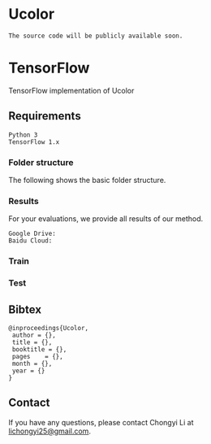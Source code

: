 # Ucolor
```
The source code will be publicly available soon.
```

# TensorFlow
TensorFlow implementation of Ucolor

## Requirements
```
Python 3
TensorFlow 1.x
```

### Folder structure
The following shows the basic folder structure.

### Results

For your evaluations, we provide all results of our method.
```
Google Drive: 
Baidu Cloud:  
```
### Train


### Test



## Bibtex

```
@inproceedings{Ucolor,
 author = {},
 title = {},
 booktitle = {},
 pages    = {},
 month = {},
 year = {}
}
```

## Contact
If you have any questions, please contact Chongyi Li at lichongyi25@gmail.com.

